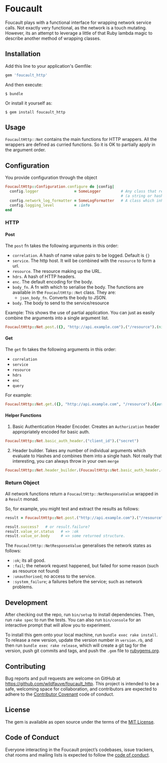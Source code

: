 # Foucault

Foucault plays with a functional interface for wrapping network service calls.  Not exactly very functional, as the network is a touch mutating.  However, its an attempt to leverage a little of that Ruby lambda magic to describe another method of wrapping classes.


## Installation

Add this line to your application's Gemfile:

```ruby
gem 'foucault_http'
```

And then execute:

    $ bundle

Or install it yourself as:

    $ gem install foucault_http

## Usage

`FoucaultHttp::Net` contains the main functions for HTTP wrappers.  All the wrappers are defined as curried functions.  So it is OK to partially apply in the argument order.

## Configuration

You provide configuration through the object

```ruby
FoucaultHttp::Configuration.configure do |config|
  config.logger                = SomeLogger         # Any class that responds to the log level methods with a single param
                                                    # (a string or hash if you're using a structured log format)
  config.network_log_formatter = SomeLogFormatter   # A class which inherits from Faraday::Logging::Formatter
  config.logging_level         = :info
end
```

### HTTP

#### Post

The `post` fn takes the following arguments in this order:
+ `correlation`. A hash of name value pairs to be logged.  Default is `{}`
+ `service`.  The http host.  It will be combined with the `resource` to form a url.
+ `resource`.  The resource making up the URL.
+ `hdrs`.  A hash of HTTP headers.
+ `enc`.  The default encoding for the body.
+ `body_fn`.  A fn with which to serialise the body.  The functions are available in the `FoucaultHttp::Net` class.  They are:
  + `json_body_fn`.  Converts the body to JSON.
+ `body`.  The body to send to the service/resource

Example:  This shows the use of partial application.  You can just as easily combine the arguments into a single argument list.

```ruby
FoucaultHttp::Net.post.({}, "http://api.example.com").("/resource").(nil).(nil).(FoucaultHttp::Net.json_body_fn).({message: "some message"})
```

#### Get

The `get` fn takes the following arguments in this order:
+ `correlation`
+ `service`
+ `resource`
+ `hdrs`
+ `enc`
+ `query`

For example:

```ruby
FoucaultHttp::Net.get.({}, "http://api.example.com", "/resource").({authorization: "uid:pwd"}).(:url_encoded).({param1: 1})
```

#### Helper Functions

1. Basic Authentication Header Encoder.  Creates an `Authorization` header appropriately encoded for basic auth.

```ruby
FoucaultHttp::Net.basic_auth_header.("client_id").("secret")
```

2. Header builder.  Takes any number of individual arguments which evaluate to Hashes and combines them into a single hash.  Not really that interesting, you can always throw in your own `merge`

```ruby
FoucaultHttp::Net.header_builder.(FoucaultHttp::Net.basic_auth_header.("userid", "password"), {content_type: "application/json"})
```

### Return Object

All network functions return a `FoucaultHttp::NetResponseValue` wrapped in a `Result` monad.

So, for example, you might test and extract the results as follows:

```ruby
result = FoucaultHttp::Net.post.("http://api.example.com").("/resource").({}).(nil).(FoucaultHttp::Net.json_body_fn).({message: "some message"})

result.success?   # or result.failure?
result.value_or.status   # => :ok
result.value_or.body     # => some returned structure.
```

The `FoucaultHttp::NetResponseValue` generalises the network states as follows:

+ `:ok`; its all good.
+ `:fail`; the network request happened, but failed for some reason (such as resource not found)
+ `:unauthorised`; no access to the service.
+ `:system_failure`; a failures before the service; such as network problems.


## Development

After checking out the repo, run `bin/setup` to install dependencies. Then, run `rake spec` to run the tests. You can also run `bin/console` for an interactive prompt that will allow you to experiment.

To install this gem onto your local machine, run `bundle exec rake install`. To release a new version, update the version number in `version.rb`, and then run `bundle exec rake release`, which will create a git tag for the version, push git commits and tags, and push the `.gem` file to [rubygems.org](https://rubygems.org).

## Contributing

Bug reports and pull requests are welcome on GitHub at https://github.com/wildfauve/foucault_http. This project is intended to be a safe, welcoming space for collaboration, and contributors are expected to adhere to the [Contributor Covenant](http://contributor-covenant.org) code of conduct.

## License

The gem is available as open source under the terms of the [MIT License](https://opensource.org/licenses/MIT).

## Code of Conduct

Everyone interacting in the Foucault project’s codebases, issue trackers, chat rooms and mailing lists is expected to follow the [code of conduct](https://github.com/[USERNAME]/foucault/blob/master/CODE_OF_CONDUCT.md).

